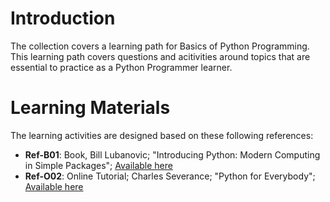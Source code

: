 # Introduction

The collection covers a learning path for Basics of Python Programming. This learning path covers questions and acitivities around topics that are essential to practice as a Python Programmer learner.



# Learning Materials

The learning activities are designed based on these following references:

- **Ref-B01**: Book, Bill Lubanovic; "Introducing Python: Modern Computing in Simple Packages"; [Available here](https://www.oreilly.com/library/view/introducing-python-2nd/9781492051374/) 
- **Ref-O02**: Online Tutorial; Charles Severance; "Python for Everybody"; [Available here](https://books.trinket.io/pfe/index.html)
